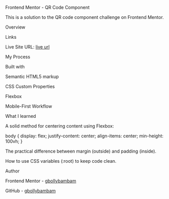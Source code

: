 Frontend Mentor - QR Code Component

This is a solution to the QR code component challenge on Frontend Mentor.

Overview

Links

Live Site URL: [live url](https://gbollybambam.github.io/frontend-mentor-qr-code/)

My Process

Built with

Semantic HTML5 markup

CSS Custom Properties

Flexbox

Mobile-First Workflow

What I learned

A solid method for centering content using Flexbox:

body {
    display: flex;
    justify-content: center;
    align-items: center;
    min-height: 100vh;
}


The practical difference between margin (outside) and padding (inside).

How to use CSS variables (:root) to keep code clean.

Author

Frontend Mentor - [gbollybambam](https://www.frontendmentor.io/profile/gbollybambam)

GitHub - [gbollybambam](https://github.com/gbollybambam)







